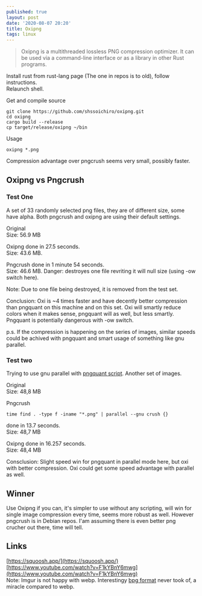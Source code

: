 ```yaml
---
published: true
layout: post
date: '2020-08-07 20:20'
title: Oxipng
tags: linux 
---
```

> Oxipng is a multithreaded lossless PNG compression optimizer. It can be used via a command-line interface or as a library in other Rust programs.

Install rust from rust-lang page (The one in repos is to old), follow instructions.  
Relaunch shell.  

Get and compile source

    git clone https://github.com/shssoichiro/oxipng.git
    cd oxipng
    cargo build --release
    cp target/release/oxipng ~/bin

Usage

    oxipng *.png

Compression advantage over pngcrush seems very small, possibly faster.

## Oxipng vs Pngcrush

### Test One

A set of 33 randomly selected png files, they are of different size, some have alpha. Both pngcrush and oxipng are using their default settings.

Original  
Size: 56.9 MB

Oxipng done in 27.5 seconds.   
Size: 43.6 MB.

Pngcrush done in 1 minute 54 seconds.  
Size: 46.6 MB.
Danger: destroyes one file revriting it will null size (using -ow switch here). 

Note: Due to one file being destroyed, it is removed from the test set.  

Conclusion: Oxi is ~4 times faster and have decently better compression than pngquant on this machine and on this set. Oxi will smartly reduce colors when it makes sense, pngquant will as well, but less smartly. Pngquant is potentially dangerous with -ow switch. 

p.s. If the compression is happening on the series of images, similar speeds could be achived with pngquant and smart usage of something like gnu parallel.

### Test two

Trying to use gnu parallel with [pngquant script](https://raw.githubusercontent.com/brontosaurusrex/bucentaur/master/bin/crush). Another set of images.

Original  
Size: 48,8 MB 

Pngcrush

    time find . -type f -iname "*.png" | parallel --gnu crush {}  

done in 13.7 seconds.  
Size: 48,7 MB

Oxipng done in 16.257 seconds.  
Size: 48,4 MB

Consclusion: Slight speed win for pngquant in parallel mode here, but oxi with better compression. Oxi could get some speed advantage with parallel as well.

## Winner

Use Oxipng if you can, it's simpler to use without any scripting, will win for single image compression every time, seems more robust as well. However pngcrush is in Debian repos. I'am assuming there is even better png crucher out there, time will tell.

## Links

[https://squoosh.app/](https://squoosh.app/)  
[https://www.youtube.com/watch?v=F1kYBnY6mwg](https://www.youtube.com/watch?v=F1kYBnY6mwg)  
Note: Imgur is not happy with webp. Interestingy [bpg format](https://bellard.org/bpg/) never took of, a miracle compared to webp. 
